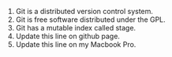1. Git is a distributed version control system.
2. Git is free software distributed under the GPL.
3. Git has a mutable index called stage.
4. Update this line on github page.
5. Update this line on my Macbook Pro.